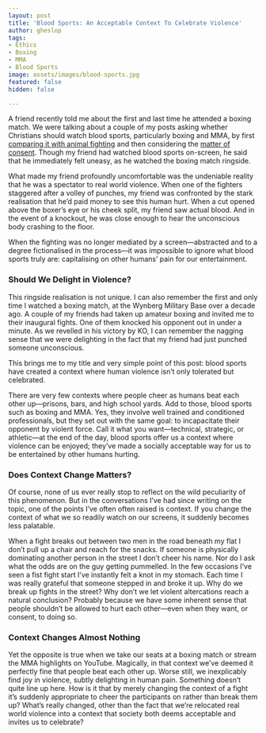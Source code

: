 ```yaml
---
layout: post
title: 'Blood Sports: An Acceptable Context To Celebrate Violence'
author: gheslop
tags:
- Ethics
- Boxing
- MMA
- Blood Sports
image: assets/images/blood-sports.jpg
featured: false
hidden: false

---
```

A friend recently told me about the first and last time he attended a boxing match. We were talking about a couple of my posts asking whether Christians should watch blood sports, particularly boxing and MMA, by first [comparing it with animal fighting](https://rekindle.co.za/content/2021-07-22-should-christians-watch-blood-sports "Should Christians Watch Blood Sports?") and then considering the [matter of consent](https://rekindle.co.za/content/2021-07-30-blood-sports "Blood Sports and Consent"). Though my friend had watched blood sports on-screen, he said that he immediately felt uneasy, as he watched the boxing match ringside.

What made my friend profoundly uncomfortable was the undeniable reality that he was a spectator to real world violence. When one of the fighters staggered after a volley of punches, my friend was confronted by the stark realisation that he’d paid money to see this human hurt. When a cut opened above the boxer’s eye or his cheek split, my friend saw actual blood. And in the event of a knockout, he was close enough to hear the unconscious body crashing to the floor.

When the fighting was no longer mediated by a screen—abstracted and to a degree fictionalised in the process—it was impossible to ignore what blood sports truly are: capitalising on other humans’ pain for our entertainment.

### Should We Delight in Violence?

This ringside realisation is not unique. I can also remember the first and only time I watched a boxing match, at the Wynberg Military Base over a decade ago. A couple of my friends had taken up amateur boxing and invited me to their inaugural fights. One of them knocked his opponent out in under a minute. As we revelled in his victory by KO, I can remember the nagging sense that we were delighting in the fact that my friend had just punched someone unconscious.

This brings me to my title and very simple point of this post: blood sports have created a context where human violence isn’t only tolerated but celebrated.

There are very few contexts where people cheer as humans beat each other up—prisons, bars, and high school yards. Add to those, blood sports such as boxing and MMA. Yes, they involve well trained and conditioned professionals, but they set out with the same goal: to incapacitate their opponent by violent force. Call it what you want—technical, strategic, or athletic—at the end of the day, blood sports offer us a context where violence can be enjoyed; they’ve made a socially acceptable way for us to be entertained by other humans hurting.

### Does Context Change Matters?

Of course, none of us ever really stop to reflect on the wild peculiarity of this phenomenon. But in the conversations I’ve had since writing on the topic, one of the points I’ve often often raised is context. If you change the context of what we so readily watch on our screens, it suddenly becomes less palatable.

When a fight breaks out between two men in the road beneath my flat I don’t pull up a chair and reach for the snacks. If someone is physically dominating another person in the street I don’t cheer his name. Nor do I ask what the odds are on the guy getting pummelled. In the few occasions I’ve seen a fist fight start I’ve instantly felt a knot in my stomach. Each time I was really grateful that someone stepped in and broke it up. Why do we break up fights in the street? Why don’t we let violent altercations reach a natural conclusion? Probably because we have some inherent sense that people shouldn’t be allowed to hurt each other—even when they want, or consent, to doing so.

### Context Changes Almost Nothing

Yet the opposite is true when we take our seats at a boxing match or stream the MMA highlights on YouTube. Magically, in that context we’ve deemed it perfectly fine that people beat each other up. Worse still, we inexplicably find joy in violence, subtly delighting in human pain. Something doesn’t quite line up here. How is it that by merely changing the context of a fight it’s suddenly appropriate to cheer the participants on rather than break them up? What’s really changed, other than the fact that we’re relocated real world violence into a context that society both deems acceptable and invites us to celebrate?